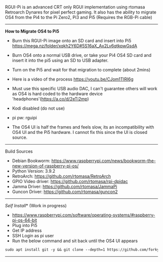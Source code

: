 RGUI-Pi is an advanced CRT only RGUI implementation using rtomasa Retroarch Dynares for pixel perfect gaming. 
It also has the ability to migrate OS4 from the Pi4 to the Pi Zero2, Pi3 and Pi5 (Requires the RGB-Pi cable)

------------------------
**How to Migrate OS4 to Pi5**
- Burn this RGUI-Pi image onto an SD card and insert into Pi5 https://mega.nz/folder/xqkh2Y6D#5S16aX_Ax2Lv6qtkpwGsdA
- Burn OS4 onto a normal USB drive, or take your Pi4 OS4 SD card and insert it into the pi5 using an SD to USB adapter.
- Turn on the Pi5 and wait for that migration to complete (about 2mins)
- Here is a video of the process https://youtu.be/CJom1TIRI6g
- Must use this specific USB audio DAC, I can't guarantee others will work as OS4 is hard coded to the hardware device 'headphones'(https://a.co/d/2eTi2mp) 
- Kodi disabled (do not use)
- pi pw: rguipi

- The OS4 UI is half the frames and feels slow, its an incompatibility with OS4 UI and the Pi5 hardware. I cannot fix this since the UI is closed source.
------------------------
Build Sources
- Debian Bookworm: https://www.raspberrypi.com/news/bookworm-the-new-version-of-raspberry-pi-os/
- Python Version: 3.9.2
- RetroArch: https://github.com/rtomasa/RetroArch
- GPIO Video driver: https://github.com/rtomasa/rpi-dpidac
- Jamma Driver: https://github.com/rtomasa/JammaPi
- Guncon Driver: https://github.com/rtomasa/guncon2
------------------------


*Self Install** (Work in progress)
   - https://www.raspberrypi.com/software/operating-systems/#raspberry-pi-os-64-bit
   - Plug into Pi5
   - Get IP address
   - SSH Login as pi user
   - Run the below command and sit back until the OS4 UI appears
   ```markdown
   sudo apt install git -y && git clone --depth=1 https://github.com/forkymcforkface/RGBPi-Bookworm.git && cd RGBPi-Bookworm && chmod +x Install-OS4.sh && ./Install-RGUI.sh
   ```
--------------------
 

